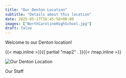 ```yaml
---
title: "Our Denton Location"
subtitle: "Details about this location"
date: 2025-05-17T16:45:58+00:00
images: ["NorthCarolineHighSchool.jpg"]
draft: false
---
```


Welcome to our Denton location!

{{< map.inline >}}{{ partial "map2" . }}{{< /map.inline >}}

![Our Denton Location](/img/NorthCarolineHighSchool.jpg)

Our Staff
